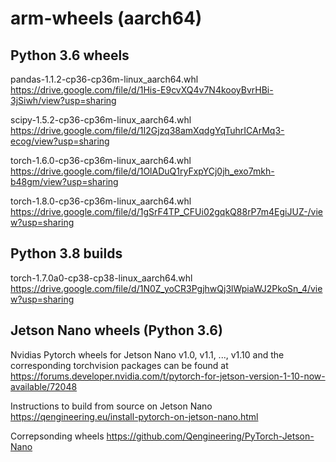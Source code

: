 # arm-wheels (aarch64)

## Python 3.6 wheels

pandas-1.1.2-cp36-cp36m-linux_aarch64.whl
https://drive.google.com/file/d/1His-E9cvXQ4v7N4kooyBvrHBi-3jSiwh/view?usp=sharing

scipy-1.5.2-cp36-cp36m-linux_aarch64.whl
https://drive.google.com/file/d/1I2Gjzq38amXqdgYqTuhrICArMq3-ecog/view?usp=sharing

torch-1.6.0-cp36-cp36m-linux_aarch64.whl
https://drive.google.com/file/d/1OlADuQ1ryFxpYCj0jh_exo7mkh-b48gm/view?usp=sharing

torch-1.8.0-cp36-cp36m-linux_aarch64.whl
https://drive.google.com/file/d/1gSrF4TP_CFUi02gqkQ88rP7m4EgiJUZ-/view?usp=sharing



## Python 3.8 builds

torch-1.7.0a0-cp38-cp38-linux_aarch64.whl
https://drive.google.com/file/d/1N0Z_yoCR3PgjhwQj3lWpiaWJ2PkoSn_4/view?usp=sharing


## Jetson Nano wheels (Python 3.6)
Nvidias Pytorch wheels for Jetson Nano v1.0, v1.1, ..., v1.10 and the corresponding torchvision packages can be found at https://forums.developer.nvidia.com/t/pytorch-for-jetson-version-1-10-now-available/72048

Instructions to build from source on Jetson Nano
https://qengineering.eu/install-pytorch-on-jetson-nano.html

Correpsonding wheels
https://github.com/Qengineering/PyTorch-Jetson-Nano
